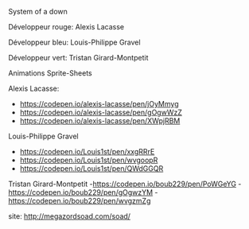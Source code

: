System of a down

Développeur rouge: Alexis Lacasse

Développeur bleu: Louis-Philippe Gravel

Développeur vert: Tristan Girard-Montpetit


Animations Sprite-Sheets

Alexis Lacasse:
- https://codepen.io/alexis-lacasse/pen/jOyMmyg
- https://codepen.io/alexis-lacasse/pen/gOgwWzZ
- https://codepen.io/alexis-lacasse/pen/XWpjRBM

Louis-Philippe Gravel
- https://codepen.io/Louis1st/pen/xxgRRrE
- https://codepen.io/Louis1st/pen/wvgoopR
- https://codepen.io/Louis1st/pen/QWdGGQR

Tristan Girard-Montpetit
-https://codepen.io/boub229/pen/PoWGeYG
-https://codepen.io/boub229/pen/gOgwzYM
-https://codepen.io/boub229/pen/wvgzmZg

site: http://megazordsoad.com/soad/
